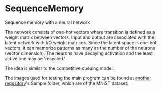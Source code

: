 # SequenceMemory
Sequence memory with a neural network

The network consists of one-hot vectors where transition is defined as a weight matrix between vectors.  Input and output are associated with the latent network with I/O weight matrices.  Since the latent space is one-hot vectors, it can memorize patterns as many as the number of the neurons (vector dimension).  The neurons have decaying activation and the least active one may be 'recycled.'

The idea is similar to the competitive queuing model.

The images used for testing the main program can be found at [another repository](https://github.com/rondelion/AEPredictor)'s Sample folder, which are of the MNIST dataset.